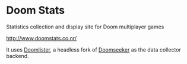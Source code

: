# Doom Stats
Statistics collection and display site for Doom multiplayer games

<http://www.doomstats.co.nr/>

It uses [Doomlister](https://bitbucket.org/zalewa/doomlister),
a headless fork of [Doomseeker](http://doomseeker.drdteam.org/) as
the data collector backend.
